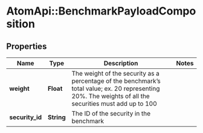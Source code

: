 # AtomApi::BenchmarkPayloadComposition

## Properties
Name | Type | Description | Notes
------------ | ------------- | ------------- | -------------
**weight** | **Float** | The weight of the security as a percentage of the benchmark’s total value; ex. 20 representing 20%. The weights of all the securities must add up to 100 | 
**security_id** | **String** | The ID of the security in the benchmark | 


